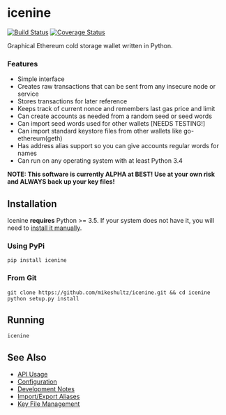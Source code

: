 # icenine
[![Build Status](https://travis-ci.org/mikeshultz/icenine.svg?branch=master)](https://travis-ci.org/mikeshultz/icenine) [![Coverage Status](https://coveralls.io/repos/github/mikeshultz/icenine/badge.svg?branch=master)](https://coveralls.io/github/mikeshultz/icenine?branch=master)

Graphical Ethereum cold storage wallet written in Python.

### Features

- Simple interface
- Creates raw transactions that can be sent from any insecure node or service
- Stores transactions for later reference
- Keeps track of current nonce and remembers last gas price and limit
- Can create accounts as needed from a random seed or seed words
- Can import seed words used for other wallets [NEEDS TESTING!]
- Can import standard keystore files from other wallets like go-ethereum(geth)
- Has address alias support so you can give accounts regular words for names
- Can run on any operating system with at least Python 3.4

**NOTE: This software is currently ALPHA at BEST!  Use at your own risk and 
ALWAYS back up your key files!**

## Installation

Icenine **requires** Python >= 3.5.  If your system does not have it, you will
need to [install it manually](https://www.python.org/downloads/).

### Using PyPi

    pip install icenine

### From Git

    git clone https://github.com/mikeshultz/icenine.git && cd icenine
    python setup.py install

## Running

    icenine

## See Also

- [API Usage](docs/api.md)
- [Configuration](docs/config.md)
- [Development Notes](docs/development.md)
- [Import/Export Aliases](docs/aliases.md)
- [Key File Management](docs/keys.md)